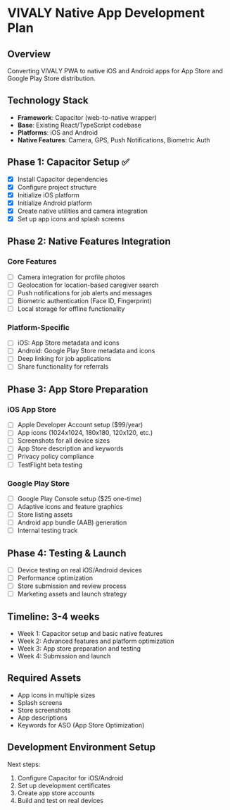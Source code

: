 # VIVALY Native App Development Plan

## Overview
Converting VIVALY PWA to native iOS and Android apps for App Store and Google Play Store distribution.

## Technology Stack
- **Framework**: Capacitor (web-to-native wrapper)
- **Base**: Existing React/TypeScript codebase
- **Platforms**: iOS and Android
- **Native Features**: Camera, GPS, Push Notifications, Biometric Auth

## Phase 1: Capacitor Setup ✅
- [x] Install Capacitor dependencies
- [x] Configure project structure
- [x] Initialize iOS platform
- [x] Initialize Android platform
- [x] Create native utilities and camera integration
- [x] Set up app icons and splash screens

## Phase 2: Native Features Integration
### Core Features
- [ ] Camera integration for profile photos
- [ ] Geolocation for location-based caregiver search
- [ ] Push notifications for job alerts and messages
- [ ] Biometric authentication (Face ID, Fingerprint)
- [ ] Local storage for offline functionality

### Platform-Specific
- [ ] iOS: App Store metadata and icons
- [ ] Android: Google Play Store metadata and icons
- [ ] Deep linking for job applications
- [ ] Share functionality for referrals

## Phase 3: App Store Preparation
### iOS App Store
- [ ] Apple Developer Account setup ($99/year)
- [ ] App icons (1024x1024, 180x180, 120x120, etc.)
- [ ] Screenshots for all device sizes
- [ ] App Store description and keywords
- [ ] Privacy policy compliance
- [ ] TestFlight beta testing

### Google Play Store
- [ ] Google Play Console setup ($25 one-time)
- [ ] Adaptive icons and feature graphics
- [ ] Store listing assets
- [ ] Android app bundle (AAB) generation
- [ ] Internal testing track

## Phase 4: Testing & Launch
- [ ] Device testing on real iOS/Android devices
- [ ] Performance optimization
- [ ] Store submission and review process
- [ ] Marketing assets and launch strategy

## Timeline: 3-4 weeks
- Week 1: Capacitor setup and basic native features
- Week 2: Advanced features and platform optimization
- Week 3: App store preparation and testing
- Week 4: Submission and launch

## Required Assets
- App icons in multiple sizes
- Splash screens
- Store screenshots
- App descriptions
- Keywords for ASO (App Store Optimization)

## Development Environment Setup
Next steps:
1. Configure Capacitor for iOS/Android
2. Set up development certificates
3. Create app store accounts
4. Build and test on real devices